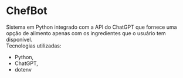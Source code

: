 # ChefBot
Sistema em Python integrado com a API do ChatGPT que fornece uma opção de alimento apenas com os ingredientes que o usuário tem disponível. </br> 
Tecnologias utilizadas:
- Python,
- ChatGPT,
- dotenv
